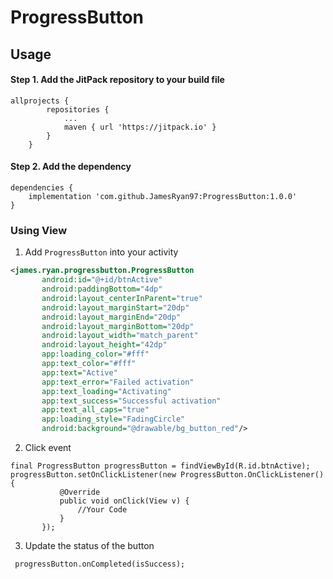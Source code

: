 # ProgressButton

## Usage

#### Step 1. Add the JitPack repository to your build file

```
allprojects {
		repositories {
			...
			maven { url 'https://jitpack.io' }
		}
	}
```

#### Step 2. Add the dependency
```
dependencies {
    implementation 'com.github.JamesRyan97:ProgressButton:1.0.0'
}
```


### Using View
1. Add `ProgressButton` into your activity
 ```xml
 <james.ryan.progressbutton.ProgressButton
        android:id="@+id/btnActive"
        android:paddingBottom="4dp"
        android:layout_centerInParent="true"
        android:layout_marginStart="20dp"
        android:layout_marginEnd="20dp"
        android:layout_marginBottom="20dp"
        android:layout_width="match_parent"
        android:layout_height="42dp"
        app:loading_color="#fff"
        app:text_color="#fff"
        app:text="Active"
        app:text_error="Failed activation"
        app:text_loading="Activating"
        app:text_success="Successful activation"
        app:text_all_caps="true"
        app:loading_style="FadingCircle"
        android:background="@drawable/bg_button_red"/>
 ```
 
 2. Click event
 ```
 final ProgressButton progressButton = findViewById(R.id.btnActive);
 progressButton.setOnClickListener(new ProgressButton.OnClickListener() {
            @Override
            public void onClick(View v) {
                //Your Code
            }
        });
```
3. Update the status of the button
```
 progressButton.onCompleted(isSuccess);
 ```
	
	
 
 
